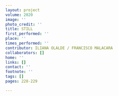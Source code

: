 ```yaml
---
layout: project
volume: 2020
image: ''
photo_credit: ''
title: STILL
first_performed: ''
place: ''
times_performed: ''
contributor: ILIANA OLALDE / FRANCISCO MALACARA
collaborators: []
home: ''
links: []
contact: ''
footnote: ''
tags: []
pages: 228-229

---
```




